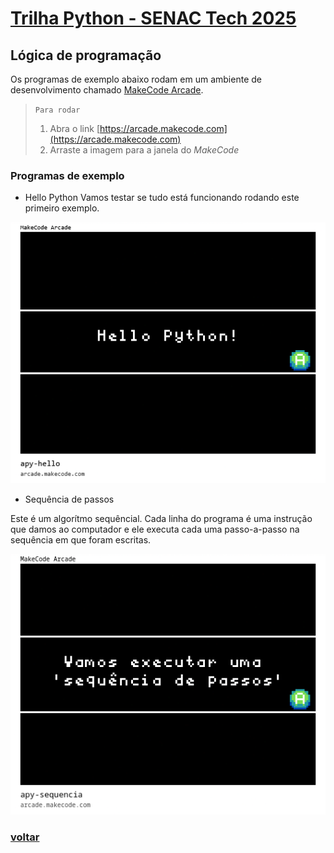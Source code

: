 # [Trilha Python - SENAC Tech 2025](index.md)

## Lógica de programação

Os programas de exemplo abaixo rodam em um ambiente de desenvolvimento chamado [MakeCode Arcade](https://arcade.makecode.com).

> `Para rodar`
>
> 1. Abra o link [https://arcade.makecode.com](https://arcade.makecode.com)
> 1. Arraste a imagem para a janela do *MakeCode*


### Programas de exemplo

- Hello Python
Vamos testar se tudo está funcionando rodando este primeiro exemplo.

![Hello Python!](img/arcade-apy-hello.png)


- Sequência de passos

Este é um algorítmo sequêncial. Cada linha do programa é uma instrução que damos ao computador e ele executa cada uma passo-a-passo na sequência em que foram escritas.

![Uma sequência de passos](img/arcade-apy-sequencia.png)


### [voltar](index.md)